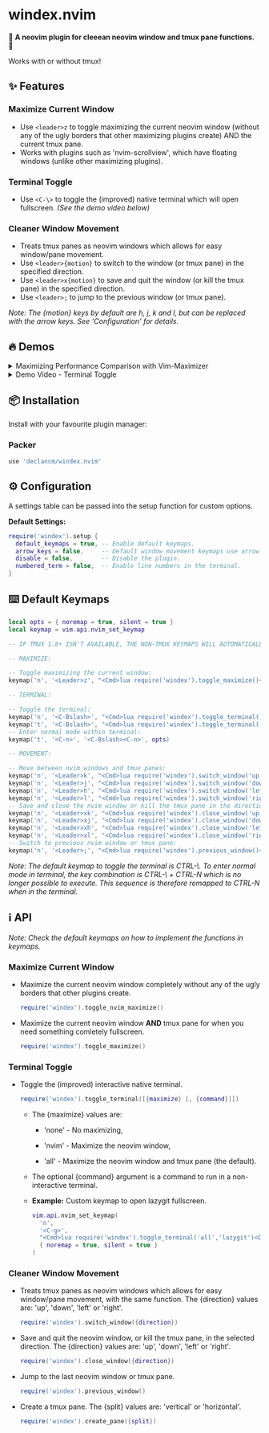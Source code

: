 # windex.nvim

🧼 __A neovim plugin for cleeean neovim window and tmux pane functions.__ 🧼

Works with or without tmux!

## ✨ Features

### Maximize Current Window

* Use `<leader>z` to toggle maximizing the current neovim window (without any of
  the ugly borders that other maximizing plugins create) AND the current
  tmux pane.
* Works with plugins such as 'nvim-scrollview', which have floating windows
  (unlike other maximizing plugins).

### Terminal Toggle

* Use `<C-\>` to toggle the (improved) native terminal which will open
  fullscreen. _(See the demo video below)_

### Cleaner Window Movement

* Treats tmux panes as neovim windows which allows for easy window/pane movement.
* Use `<leader>{motion}` to switch to the window (or tmux pane) in the specified 
  direction.
* Use `<leader>x{motion}` to save and quit the window (or kill the tmux pane) in
  the specified direction.
* Use `<leader>;` to jump to the previous window (or tmux pane).

_Note: The {motion} keys by default are h, j, k and l, but can be replaced
  with the arrow keys. See 'Configuration' for details._

## 🔥 Demos

<details>
<summary markdown="span">Maximizing Performance Comparison with Vim-Maximizer</summary>

<!-- A comparison of vim-maximizer and windex.nvim with maximizing a nvim window and a tmux pane split. -->

### vim-maximizer

Has weird thing in the top left where it didn't maximize properly and doesn't maximize the tmux pane. 🤢

![vim-maximizer](https://user-images.githubusercontent.com/90937622/159694125-322f371f-4334-4731-bf02-cfde05945654.png)

### windex.nvim

Perfectly maximizes the neovim window and tmux pane! 👑

![windex](https://user-images.githubusercontent.com/90937622/159694138-5b99ec1d-e860-42fb-9af6-ca23b98dda25.png)

</details>

<details>
<summary markdown="span">Demo Video - Terminal Toggle</summary>

### Window / Pane Movement and Terminal Toggle

https://user-images.githubusercontent.com/90937622/159681079-58f36668-e78b-41fa-b929-e9ebc9dd8d3b.mp4

</details>

## 📦 Installation

Install with your favourite plugin manager:

### Packer

```lua
use 'declancm/windex.nvim'
```

## ⚙️ Configuration

A settings table can be passed into the setup function for custom options.

__Default Settings:__

```lua
require('windex').setup {
  default_keymaps = true, -- Enable default keymaps.
  arrow_keys = false,     -- Default window movement keymaps use arrow keys instead of 'h,j,k,l'.
  disable = false,        -- Disable the plugin.
  numbered_term = false,  -- Enable line numbers in the terminal.
}
```

## ⌨️ Default Keymaps

```lua
local opts = { noremap = true, silent = true }
local keymap = vim.api.nvim_set_keymap

-- IF TMUX 1.8+ ISN'T AVAILABLE, THE NON-TMUX KEYMAPS WILL AUTOMATICALLY BE USED INSTEAD.

-- MAXIMIZE:

-- Toggle maximizing the current window:
keymap('n', '<Leader>z', "<Cmd>lua require('windex').toggle_maximize()<CR>", opts)

-- TERMINAL:

-- Toggle the terminal:
keymap('n', '<C-Bslash>', "<Cmd>lua require('windex').toggle_terminal()<CR>", opts)
keymap('t', '<C-Bslash>', "<Cmd>lua require('windex').toggle_terminal()<CR>", opts)
-- Enter normal mode within terminal:
keymap('t', '<C-n>', '<C-Bslash><C-n>', opts)

-- MOVEMENT:

-- Move between nvim windows and tmux panes:
keymap('n', '<Leader>k', "<Cmd>lua require('windex').switch_window('up')<CR>", opts)
keymap('n', '<Leader>j', "<Cmd>lua require('windex').switch_window('down')<CR>", opts)
keymap('n', '<Leader>h', "<Cmd>lua require('windex').switch_window('left')<CR>", opts)
keymap('n', '<Leader>l', "<Cmd>lua require('windex').switch_window('right')<CR>", opts)
-- Save and close the nvim window or kill the tmux pane in the direction selected:
keymap('n', '<Leader>xk', "<Cmd>lua require('windex').close_window('up')<CR>", opts)
keymap('n', '<Leader>xj', "<Cmd>lua require('windex').close_window('down')<CR>", opts)
keymap('n', '<Leader>xh', "<Cmd>lua require('windex').close_window('left')<CR>", opts)
keymap('n', '<Leader>xl', "<Cmd>lua require('windex').close_window('right')<CR>", opts)
-- Switch to previous nvim window or tmux pane:
keymap('n', '<Leader>;', "<Cmd>lua require('windex').previous_window()<CR>", opts)
```

_Note: The default keymap to toggle the terminal is CTRL-\\. To enter normal mode in
terminal, the key combination is CTRL-\\ + CTRL-N which is no longer possible to 
execute. This sequence is therefore remapped to CTRL-N when in the terminal._

## ℹ️ API

_Note: Check the default keymaps on how to implement the functions in keymaps._

### Maximize Current Window

* Maximize the current neovim window completely without any of the ugly borders
  that other plugins create.

  ```lua
  require('windex').toggle_nvim_maximize()
  ```

* Maximize the current neovim window __AND__ tmux pane for when you need something
  comletely fullscreen.

  ```lua
  require('windex').toggle_maximize()
  ```

### Terminal Toggle

* Toggle the (improved) interactive native terminal.

  ```lua
  require('windex').toggle_terminal([{maximize} [, {command}]])
  ```

  * The {maximize} values are:
  
    * 'none' - No maximizing,
    
    * 'nvim' - Maximize the neovim window,
    
    * 'all' - Maximize the neovim window and tmux pane (the default).

  * The optional {command} argument is a command to run in a non-interactive
    terminal.

  * __Example:__ Custom keymap to open lazygit fullscreen.

    ```lua
    vim.api.nvim_set_keymap(
      'n',
      '<C-g>',
      "<Cmd>lua require('windex').toggle_terminal('all','lazygit')<CR>",
      { noremap = true, silent = true }
    )
    ```

### Cleaner Window Movement

* Treats tmux panes as neovim windows which allows for easy window/pane movement,
  with the same function. The {direction} values are: 'up', 'down', 'left' or
  'right'.

  ```lua
  require('windex').switch_window({direction})
  ```

* Save and quit the neovim window, or kill the tmux pane, in the selected
  direction. The {direction} values are: 'up', 'down', 'left' or 'right'.

  ```lua
  require('windex').close_window({direction})
  ```

* Jump to the last neovim window or tmux pane.

  ```lua
  require('windex').previous_window()
  ```

* Create a tmux pane. The {split} values are: 'vertical' or 'horizontal'.

  ```lua
  require('windex').create_pane({split})
  ```
